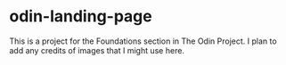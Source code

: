 # odin-landing-page

This is a project for the Foundations section in The Odin Project. I plan to add any credits of images that I might use here.